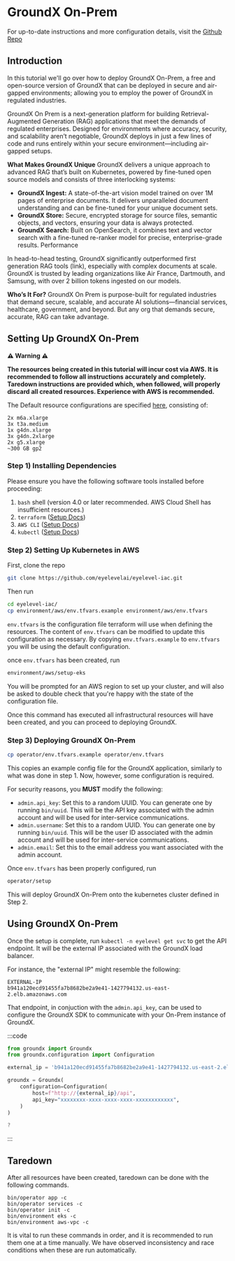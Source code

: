 # GroundX On-Prem
<TODO video to film>

For up-to-date instructions and more configuration details, visit the [Github Repo](https://github.com/eyelevelai/eyelevel-iac)

## Introduction

In this tutorial we'll go over how to deploy GroundX On-Prem, a free and open-source version of GroundX that can be deployed in secure and air-gapped environments; allowing you to employ the power of GroundX in regulated industries.

GroundX On Prem is a next-generation platform for building Retrieval-Augmented Generation (RAG) applications that meet the demands of regulated enterprises. Designed for environments where accuracy, security, and scalability aren’t negotiable, GroundX deploys in just a few lines of code and runs entirely within your secure environment—including air-gapped setups.

**What Makes GroundX Unique**
GroundX delivers a unique approach to advanced RAG that’s built on Kubernetes, powered by fine-tuned open source models and consists of three interlocking systems:
- **GroundX Ingest:** A state-of-the-art vision model trained on over 1M pages of enterprise documents. It delivers unparalleled document understanding and can be fine-tuned for your unique document sets.
- **GroundX Store:** Secure, encrypted storage for source files, semantic objects, and vectors, ensuring your data is always protected.
- **GroundX Search:** Built on OpenSearch, it combines text and vector search with a fine-tuned re-ranker model for precise, enterprise-grade results.
Performance

In head-to-head testing, GroundX significantly outperformed first generation RAG tools (link), especially with complex documents at scale. GroundX is trusted by leading organizations like Air France, Dartmouth, and Samsung, with over 2 billion tokens ingested on our models.

**Who’s It For?**
GroundX On Prem is purpose-built for regulated industries that demand secure, scalable, and accurate AI solutions—financial services, healthcare, government, and beyond. But any org that demands secure, accurate, RAG can take advantage.

## Setting Up GroundX On-Prem

**⚠️ Warning ⚠️**

**The resources being created in this tutorial will incur cost via AWS. It is recommended to follow all instructions accurately and completely. Taredown instructions are provided which, when followed, will properly discard all created resources. Experience with AWS is recommended.**

The Default resource configurations are specified [here](https://github.com/eyelevelai/eyelevel-iac/blob/1f851fdd7dbfc959b5830ccf0f121692c1454eb2/environment/aws/variables.tf#L120), consisting of:
```
2x m6a.xlarge
3x t3a.medium
1x g4dn.xlarge
3x g4dn.2xlarge
2x g5.xlarge
~300 GB gp2
```

### Step 1) Installing Dependencies

Please ensure you have the following software tools installed before proceeding:

1. `bash` shell (version 4.0 or later recommended. AWS Cloud Shell has insufficient resources.)
2. `terraform` ([Setup Docs](https://developer.hashicorp.com/terraform/tutorials/aws-get-started/install-cli)) 
3. `AWS CLI` ([Setup Docs](https://docs.aws.amazon.com/cli/latest/userguide/getting-started-install.html))
4. `kubectl` ([Setup Docs](https://kubernetes.io/docs/tasks/tools/))

### Step 2) Setting Up Kubernetes in AWS

First, clone the repo
```bash
git clone https://github.com/eyelevelai/eyelevel-iac.git
```
Then run

```bash
cd eyelevel-iac/
cp environment/aws/env.tfvars.example environment/aws/env.tfvars
```

`env.tfvars` is the configuration file terraform will use when defining the resources. The content of `env.tfvars` can be modified to update this configuration as necessary. By copying `env.tfvars.example` to `env.tfvars` you will be using the default configuration.

once `env.tfvars` has been created, run

```bash
environment/aws/setup-eks
```

You will be prompted for an AWS region to set up your cluster, and will also be asked to double check that you're happy with the state of the configuration file.

Once this command has executed all infrastructural resources will have been created, and you can proceed to deploying GroundX.

### Step 3) Deploying GroundX On-Prem

```bash
cp operator/env.tfvars.example operator/env.tfvars
```

This copies an example config file for the GroundX application, similarly to what was done in step 1. Now, however, some configuration is required.

For security reasons, you **MUST** modify the following:

  - `admin.api_key`: Set this to a random UUID. You can generate one by running `bin/uuid`. This will be the API key associated with the admin account and will be used for inter-service communications.
  - `admin.username`: Set this to a random UUID. You can generate one by running `bin/uuid`. This will be the user ID associated with the admin account and will be used for inter-service communications.
  - `admin.email`: Set this to the email address you want associated with the admin account.

Once `env.tfvars` has been properly configured, run

```bash
operator/setup
```

This will deploy GroundX On-Prem onto the kubernetes cluster defined in Step 2.

## Using GroundX On-Prem
Once the setup is complete, run `kubectl -n eyelevel get svc` to get the API endpoint. It will be the external IP associated with the GroundX load balancer.

For instance, the "external IP" might resemble the following:
```    
EXTERNAL-IP
b941a120ecd91455fa7b8682be2a9e41-1427794132.us-east-2.elb.amazonaws.com
```

That endpoint, in conjuction with the `admin.api_key`, can be used to configure the GroundX SDK to communicate with your On-Prem instance of GroundX.

:::code
```python
from groundx import Groundx
from groundx.configuration import Configuration

external_ip = 'b941a120ecd91455fa7b8682be2a9e41-1427794132.us-east-2.elb.amazonaws.com'

groundx = Groundx(
    configuration=Configuration(
        host=f"http://{external_ip}/api",
        api_key="xxxxxxxx-xxxx-xxxx-xxxx-xxxxxxxxxxxx",
    )
)
```

```javascript
?
```

:::

## Taredown
After all resources have been created, taredown can be done with the following commands.

```
bin/operator app -c
bin/operator services -c
bin/operator init -c
bin/environment eks -c
bin/environment aws-vpc -c
```

It is vital to run these commands in order, and it is recommended to run them one at a time manually. We have observed inconsistency and race conditions when these are run automatically.
